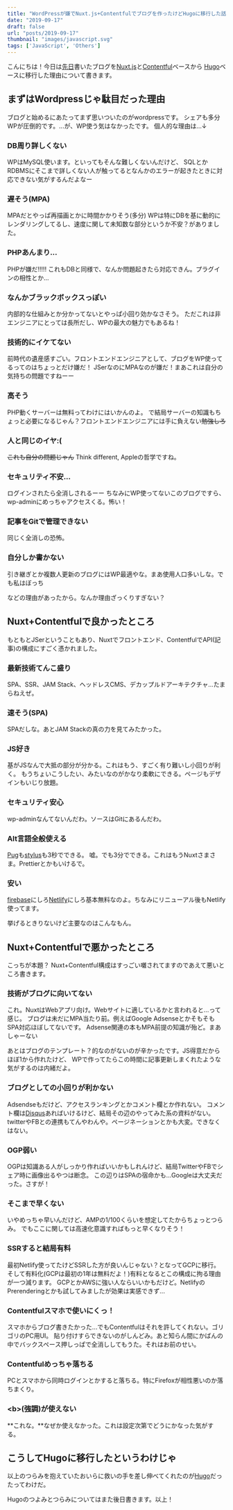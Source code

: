 ```yaml
---
title: "WordPressが嫌でNuxt.js+Contentfulでブログを作ったけどHugoに移行した話-前編"
date: "2019-09-17"
draft: false
url: "posts/2019-09-17"
thumbnail: "images/javascript.svg"
tags: ['JavaScript', 'Others']
---
```


こんにちは！今日は[先日](../2019-04-04/)書いたブログを[Nuxt.js](https://ja.nuxtjs.org/)と[Contentful](https://www.contentful.com/)ベースから
[Hugo](https://gohugo.io/)ベースに移行した理由について書きます。

## まずはWordpressじゃ駄目だった理由

ブログと始めるにあたってまず思いついたのがwordpressです。
シェアも多分WPが圧倒的です。...が、WP使う気はなかったです。
個人的な理由は...↓

### DB周り詳しくない
WPはMySQL使います。といってもそんな難しくないんだけど、
SQLとかRDBMSにそこまで詳しくない人が触ってるとなんかのエラーが起きたときに対応できない気がするんだよなー

### 遅そう(MPA)
MPAだとやっぱ再描画とかに時間かかりそう(多分)
WPは特にDBを基に動的にレンダリングしてるし、速度に関して未知数な部分というか不安？がありました。

### PHPあんまり...
PHPが嫌だ!!!!!
これもDBと同様で、なんか問題起きたら対応できん。プラグインの相性とか...

### なんかブラックボックスっぽい
内部的な仕組みとか分かってないとやっぱ小回り効かなさそう。
ただこれは非エンジニアにとっては長所だし、WPの最大の魅力でもあるね！

### 技術的にイケてない
前時代の遺産感すごい。フロントエンドエンジニアとして、ブログをWP使ってるってのはちょっとだけ嫌だ！
JSerなのにMPAなのが嫌だ！まあこれは自分の気持ちの問題ですねーー

### 高そう
PHP動くサーバーは無料ってわけにはいかんのよ。
で結局サーバーの知識もちょっと必要になるじゃん？フロントエンドエンジニアには手に負えない~~勉強しろ~~

### 人と同じのイヤ:(
~~これも自分の問題じゃん~~ Think different, Appleの哲学ですね。

### セキュリティ不安...
ログインされたら全消しされるーー
ちなみにWP使ってないこのブログですら、wp-adminにめっちゃアクセスくる。怖い！

### 記事をGitで管理できない
同じく全消しの恐怖。

### 自分しか書かない
引き継ぎとか複数人更新のブログにはWP最適やな。まあ使用人口多いしな。でも私はぼっち

などの理由があったから。なんか理由ざっくりすぎない？

## Nuxt+Contentfulで良かったところ

もともとJSerということもあり、Nuxtでフロントエンド、ContentfulでAPI(記事)の構成にすごく憑かれました。

### 最新技術てんこ盛り
SPA、SSR、JAM Stack、ヘッドレスCMS、デカップルドアーキテクチャ...たまらねえぜ。

### 速そう(SPA)
SPAだしな。あとJAM Stackの真の力を見てみたかった。

### JS好き
基がJSなんで大抵の部分が分かる。これはもう、すごく有り難いし小回りが利く。
もうちょいこうしたい、みたいなのがかなり柔軟にできる。ページもデザインもいじり放題。

### セキュリティ安心
wp-adminなんてないんだわ。ソースはGitにあるんだわ。

### Alt言語全般使える
[Pug](https://pugjs.org/api/getting-started.html)も[stylus](http://stylus-lang.com/)も3秒でできる。
嘘。でも3分でできる。これはもうNuxtさまさま。Prettierとかもいけるで。

### 安い
[firebase](https://firebase.google.com)にしろ[Netlify](https://www.netlify.com)にしろ基本無料なのよ。ちなみにリニューアル後もNetlify使ってます。

挙げるときりないけど主要なのはこんなもん。

## Nuxt+Contentfulで悪かったところ

こっちが本題？
Nuxt+Contentful構成はすっごい囃されてますのであえて悪いところ書きます。

### 技術がブログに向いてない
これ。NuxtはWebアプリ向け。Webサイトに適しているかと言われると...って感じ。
ブログは未だにMPA当たり前。例えばGoogle AdsenseとかそもそもSPA対応ほぼしてないです。
Adsense関連の本もMPA前提の知識が殆ど。まあしゃーない

あとはブログのテンプレート？的なのがないのが辛かったです。JS得意だからほぼ1から作れたけど、
WPで作ってたらこの時間に記事更新しまくれたような気がするのは内緒だよ。

### ブログとしての小回りが利かない
Adsendseもだけど、アクセスランキングとかコメント欄とか作れない。
コメント欄は[Disqus](https://help.disqus.com/en/)あればいけるけど、結局その辺のやってみた系の資料がない。
twitterやFBとの連携もてんやわんや。ページネーションとかも大変。できなくはない。

### OGP弱い
OGPは知識ある人がしっかり作ればいいかもしれんけど、結局TwitterやFBでシェア時に画像出るやつは断念。
この辺りはSPAの宿命かも...Googleは大丈夫だった。さすが！

### そこまで早くない
いやめっちゃ早いんだけど、AMPの1/100くらいを想定してたからちょっとつらみ。
でもここに関しては高速化意識すればもっと早くなりそう！

### SSRすると結局有料
最初Netlify使ってたけどSSRした方が良いんじゃない？となってGCPに移行。
そして有料化(GCPは最初の1年は無料だよ！)有料となるとこの構成に拘る理由が一つ減ります。
GCPとかAWSに強い人ならいいかもだけど。NetlifyのPrerenderingとかも試してみましたが効果は実感できず...

### Contentfulスマホで使いにくっ！
スマホからブログ書きたかった...でもContentfulはそれを許してくれない。ゴリゴリのPC用UI。
貼り付けすらできないのがしんどみ。あと知らん間にかばんの中でバックスペース押しっぱで全消ししてもうた。それはお前のせい。

### Contentfulめっちゃ落ちる
PCとスマホから同時ログインとかすると落ちる。特にFirefoxが相性悪いのか落ちまくり。

### &lt;b>(強調)が使えない

**これな。**なぜか使えなかった。これは設定次第でどうにかなった気がする。

## こうしてHugoに移行したというわけじゃ

以上のつらみを抱えていたおいらに救いの手を差し伸べてくれたのが[Hugo](https://gohugo.io/)だったってわけだ。

Hugoのつよみとつらみについてはまた後日書きます。以上！